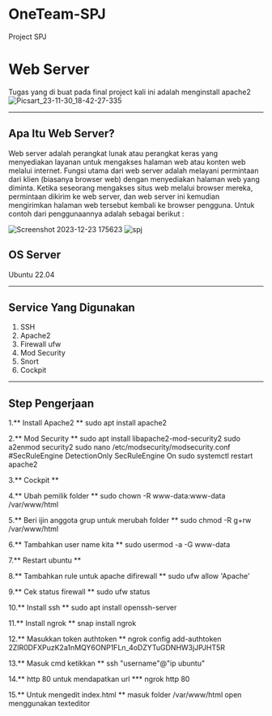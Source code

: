# OneTeam-SPJ
Project SPJ
#   Web Server #
Tugas yang di buat pada final project kali ini adalah menginstall apache2
![Picsart_23-11-30_18-42-27-335](https://kitaadmin.com/wp-content/uploads/2018/08/pengertian-apache2-dan-konfigurasi.png)

***

## Apa Itu Web Server? ##
Web server adalah perangkat lunak atau perangkat keras yang menyediakan layanan untuk mengakses halaman web atau konten web melalui internet. Fungsi utama dari web server adalah melayani permintaan dari klien (biasanya browser web) dengan menyediakan halaman web yang diminta. Ketika seseorang mengakses situs web melalui browser mereka, permintaan dikirim ke web server, dan web server ini kemudian mengirimkan halaman web tersebut kembali ke browser pengguna. Untuk contoh dari penggunaannya adalah sebagai berikut :

![Screenshot 2023-12-23 175623](https://github.com/alvingg666/FP/assets/148695999/0222ae1b-9e02-420a-a06f-146650b1bccb)
![spj](https://github.com/Xzhacts-Crew/OneTeam-SPJ/assets/148695999/1556cfa9-141a-4366-b6d6-f8fceae24c4f)





## OS Server ##
Ubuntu 22.04
***


## Service Yang Digunakan ##
1. SSH 
2. Apache2
3. Firewall ufw
4. Mod Security
5. Snort
6. Cockpit
***
## Step Pengerjaan #
1.** Install Apache2 **
sudo apt install apache2

2.** Mod Security **
sudo apt install libapache2-mod-security2
sudo a2enmod security2
sudo nano /etc/modsecurity/modsecurity.conf
#SecRuleEngine DetectionOnly 
SecRuleEngine On
sudo systemctl restart apache2

3.** Cockpit **


4.**  Ubah pemilik folder **
sudo chown -R www-data:www-data /var/www/html

5.** Beri ijin anggota grup untuk merubah folder **
sudo chmod -R g+rw /var/www/html

6.** Tambahkan user name kita **
sudo usermod -a -G www-data

7.** Restart ubuntu **

8.** Tambahkan rule untuk apache difirewall **
sudo ufw allow 'Apache'

9.** Cek status firewall **
sudo ufw status

10.** Install ssh **
sudo apt install openssh-server

11.** Install ngrok **
snap install ngrok

12.** Masukkan token authtoken **
ngrok config add-authtoken 2ZlR0DFXPuzK2a1nMQY6ONP1FLn_4oDZYTuGDNHW3jJPJHT5R

13.** Masuk cmd ketikkan **
ssh "username"@"ip ubuntu"

14.** http 80 untuk mendapatkan url ***
ngrok http 80

15.** Untuk mengedit index.html **
masuk folder /var/www/html open menggunakan texteditor 



